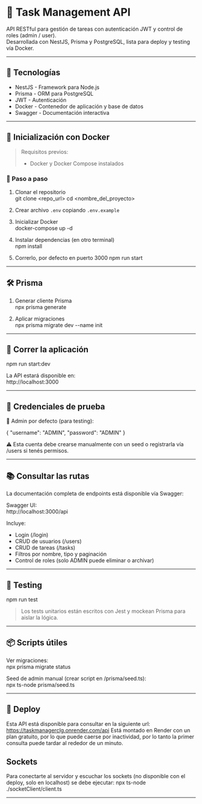 # 🧩 Task Management API

API RESTful para gestión de tareas con autenticación JWT y control de roles (admin / user).  
Desarrollada con NestJS, Prisma y PostgreSQL, lista para deploy y testing vía Docker.

---

## 🚀 Tecnologías

- NestJS - Framework para Node.js
- Prisma - ORM para PostgreSQL
- JWT - Autenticación
- Docker - Contenedor de aplicación y base de datos
- Swagger - Documentación interactiva

---

## 🐳 Inicialización con Docker

> Requisitos previos:
> - Docker y Docker Compose instalados

### 🔁 Paso a paso

1. Clonar el repositorio  
   git clone <repo_url>
   cd <nombre_del_proyecto>

2. Crear archivo `.env` copiando `.env.example`


3. Inicializar Docker  
   docker-compose up -d

4. Instalar dependencias (en otro terminal)  
   npm install
  
5. Correrlo, por defecto en puerto 3000
   npm run start

---

## 🛠️ Prisma


1. Generar cliente Prisma  
   npx prisma generate

2. Aplicar migraciones  
   npx prisma migrate dev --name init


---

## 🚦 Correr la aplicación

npm run start:dev

La API estará disponible en:  
http://localhost:3000

---

## 🔐 Credenciales de prueba

👤 Admin por defecto (para testing):

{
  "username": "ADMIN",
  "password": "ADMIN"
}

⚠️ Esta cuenta debe crearse manualmente con un seed o registrarla vía /users si tenés permisos.

---

## 📚 Consultar las rutas

La documentación completa de endpoints está disponible vía Swagger:

Swagger UI:  
http://localhost:3000/api

Incluye:
- Login (/login)
- CRUD de usuarios (/users)
- CRUD de tareas (/tasks)
- Filtros por nombre, tipo y paginación
- Control de roles (solo ADMIN puede eliminar o archivar)

---

## 🧪 Testing

npm run test

> Los tests unitarios están escritos con Jest y mockean Prisma para aislar la lógica.

---

## 📦 Scripts útiles

Ver migraciones:  
npx prisma migrate status

Seed de admin manual (crear script en /prisma/seed.ts):  
npx ts-node prisma/seed.ts

---

## 🧰 Deploy

Esta API está disponible para consultar en la siguiente url:
https://taskmanagerclg.onrender.com/api
Está montado en Render con un plan gratuito, por lo que puede caerse por inactividad, por lo tanto la primer consulta puede tardar al rededor de un minuto.

## Sockets

Para conectarte al servidor y escuchar los sockets (no disponible con el deploy, solo en localhost) se debe ejecutar:
npx ts-node ./socketClient/client.ts

---
